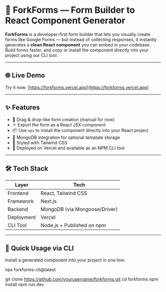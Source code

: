 # 🥄 ForkForms — Form Builder to React Component Generator

**ForkForms** is a developer-first form builder that lets you visually create forms like Google Forms — but instead of collecting responses, it instantly generates a **clean React component** you can embed in your codebase. Build forms faster, and copy or install the component directly into your project using our CLI tool.

---

## 🌐 Live Demo

Try it now: [https://forkforms.vercel.app](https://forkforms.vercel.app)

---

## ✨ Features

- 🔧 Drag & drop–like form creation (manual for now)
- ⚛️ Export the form as a React JSX component
- 📦 Use `npx` to install the component directly into your React project
- 💽 MongoDB integration for optional template storage
- 🎨 Styled with Tailwind CSS
- 🚀 Deployed on Vercel and available as an NPM CLI tool

---

## 🛠️ Tech Stack

| Layer       | Tech                          |
|-------------|-------------------------------|
| Frontend    | React, Tailwind CSS           |
| Framework   | Next.js                       |
| Backend     | MongoDB (via Mongoose/Driver) |
| Deployment  | Vercel                        |
| CLI Tool    | Node.js + Published on npm    |

---

## 🚀 Quick Usage via CLI

Install a generated component into your project in one line:


npx forkforms-cli@latest

git clone https://github.com/yourusername/forkforms.git
cd forkforms
npm install
npm run dev
```bash
